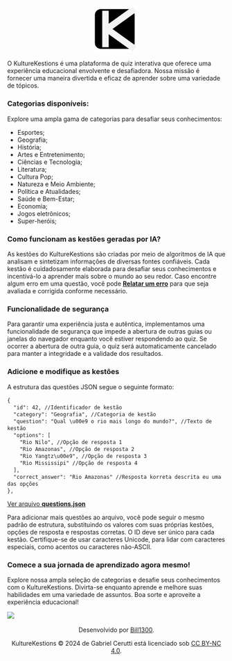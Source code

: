 <div align="center">
  <img width="100" src="./images/icon-page.png">
</div>

O KultureKestions é uma plataforma de quiz interativa que oferece uma experiência educacional envolvente e desafiadora. Nossa missão é fornecer uma maneira divertida e eficaz de aprender sobre uma variedade de tópicos.

### Categorias disponíveis:
Explore uma ampla gama de categorias para desafiar seus conhecimentos:

<ul>
  <li>Esportes;</li>
  <li>Geografia;</li>
  <li>História;</li>
  <li>Artes e Entretenimento;</li>
  <li>Ciências e Tecnologia;</li>
  <li>Literatura;</li>
  <li>Cultura Pop;</li>
  <li>Natureza e Meio Ambiente;</li>
  <li>Política e Atualidades;</li>
  <li>Saúde e Bem-Estar;</li>
  <li>Economia;</li>
  <li>Jogos eletrônicos;</li>
  <li>Super-heróis;</li>
</ul>

### Como funcionam as kestões geradas por IA?

As kestões do KultureKestions são criadas por meio de algoritmos de IA que analisam e sintetizam informações de diversas fontes confiáveis. Cada kestão é cuidadosamente elaborada para desafiar seus conhecimentos e incentivá-lo a aprender mais sobre o mundo ao seu redor. Caso encontre algum erro em uma questão, você pode <ins>[**Relatar um erro**](https://forms.gle/qDdDuDgYUGfjnWnGA)</ins> para que seja avaliada e corrigida conforme necessário.

### Funcionalidade de segurança

Para garantir uma experiência justa e autêntica, implementamos uma funcionalidade de segurança que impede a abertura de outras guias ou janelas do navegador enquanto você estiver respondendo ao quiz. Se ocorrer a abertura de outra guia, o quiz será automaticamente cancelado para manter a integridade e a validade dos resultados.

### Adicione e modifique as kestões
A estrutura das questões JSON segue o seguinte formato:

```
{
  "id": 42, //Identificador de kestão
  "category": "Geografia", //Categoria de kestão
  "question": "Qual \u00e9 o rio mais longo do mundo?", //Texto de kestão
  "options": [
    "Rio Nilo", //Opção de resposta 1
    "Rio Amazonas", //Opção de resposta 2
    "Rio Yangtz\u00e9", //Opção de resposta 3
    "Rio Mississipi" //Opção de resposta 4
  ],
  "correct_answer": "Rio Amazonas" //Resposta korreta descrita eu uma das opções
},
```
<ins>[Ver arquivo **questions.json**](https://raw.githubusercontent.com/Bill1300/kulturekestions/main/questions/questions.js)</ins>

Para adicionar mais questões ao arquivo, você pode seguir o mesmo padrão de estrutura, substituindo os valores com suas próprias kestões, opções de resposta e respostas corretas. O ID deve ser único para cada kestão. Certifique-se de usar caracteres Unicode, para lidar com caracteres especiais, como acentos ou caracteres não-ASCII.

### Comece a sua jornada de aprendizado agora mesmo!

Explore nossa ampla seleção de categorias e desafie seus conhecimentos com o KultureKestions. Divirta-se enquanto aprende e melhore suas habilidades em uma variedade de assuntos. Boa sorte e aproveite a experiência educacional!

<div align="left">
<a href="https://bill1300.github.io/kulturekestions">
  <img width="200" src="https://i.imgur.com/mOa9W0w.png">
</a>
</div>
<div align=center>
<p>Desenvolvido por <a href="https://github.com/Bill1300"><ins>Bill1300</ins></a>.</p>
<p>KultureKestions © 2024 de Gabriel Cerutti está licenciado sob <a href="https://creativecommons.org/licenses/by-nc/4.0/"><ins>CC BY-NC 4.0</ins></a>.</p>
</div>